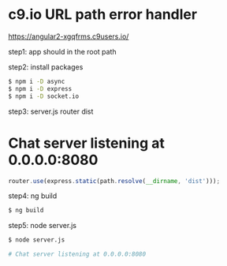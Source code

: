 # c9.io URL path error handler

https://angular2-xgqfrms.c9users.io/


step1: app should in the root path

step2: install packages
```sh
$ npm i -D async
$ npm i -D express
$ npm i -D socket.io
``` 

step3: server.js router dist

# Chat server listening at 0.0.0.0:8080
```js
router.use(express.static(path.resolve(__dirname, 'dist')));
``` 

step4: ng build

```sh
$ ng build

``` 


step5: node server.js

```sh
$ node server.js

# Chat server listening at 0.0.0.0:8080
``` 
